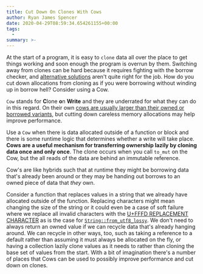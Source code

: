 ```yaml
---
title: Cut Down On Clones With Cows
author: Ryan James Spencer
date: 2020-04-29T08:59:34.654261155+00:00
tags:
  -
summary: >-
---
```


At the start of a program, it is easy to `clone` data all over the place to get
things working and soon enough the program is overrun by them. Switching away from
clones can be hard because it requires fighting with the borrow checker, and
[alternative
solutions](https://www.justanotherdot.com/posts/four-ways-to-avoid-the-wrath-of-the-borrow-checker.html)
aren't quite right for the job. How do you cut down allocations from cloning as
if you were borrowing without winding up in borrow hell? Consider using a Cow.

`Cow` stands for **C**lone **o**n **Write** and they are underrated for what
they can do in this regard. On their own [cows are usually larger than their
owned or borrowed
variants](https://play.rust-lang.org/?version=stable&mode=debug&edition=2018&gist=ceab3b70e17fc69d254404ae3357d0b4),
but cutting down careless memory allocations may help improve performance.

Use a `Cow` when there is data allocated outside of a function or block and
there is some runtime logic that determines whether a write will take place.
**Cows are a useful mechanism for transferring ownership lazily by cloning data
once and only once**. The clone occurs when you call `to_mut` on the Cow, but
the all reads of the data are behind an immutable reference.

Cow's are like hybrids such that at runtime they might be borrowing data that's
already been around or they may be handing out borrows to an owned piece of data
that _they_ own.

Consider a function that replaces values in a string that we already have
allocated outside of the function. Replacing characters might mean changing the
size of the string or it could even be a case of soft failure where we replace
all invalid characters with the [U+FFFD REPLACEMENT
CHARACTER](https://doc.rust-lang.org/std/char/constant.REPLACEMENT_CHARACTER.html)
as is the case for
[`String::from_utf8_lossy`](https://doc.rust-lang.org/std/string/struct.String.html#method.from_utf8_lossy).
We don't need to always return an owned value if we can recycle data that's
already hanging around. We can recycle in other ways, too, such as taking a
reference to a default rather than assuming it must always be allocated on the
fly, or having a collection lazily clone values as it needs to rather than
cloning the base set of values from the start. With a bit of imagination there's
a number of places that Cows can be used to possibly improve performance and cut
down on clones.
